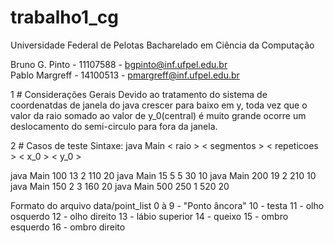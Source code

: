 # trabalho1_cg
Universidade Federal de Pelotas Bacharelado em Ciência da Computação

Bruno G. Pinto - 11107588 - bgpinto@inf.ufpel.edu.br 	
Pablo Margreff - 14100513 - pmargreff@inf.ufpel.edu.br

1 # Considerações Gerais
Devido ao tratamento do sistema de coordenatdas de janela do java crescer para baixo em y, toda vez que o valor da raio somado ao valor de y_0(central) é muito grande ocorre um deslocamento do semi-circulo para fora da janela. 

2 # Casos de teste
Sintaxe: 
java Main < raio > < segmentos > < repeticoes > < x_0 >  < y_0 >

java Main 100 13 2 110 20
java Main 15 5 5 30 10
java Main 200 19 2 210 10
java Main 150 2 3 160 20
java Main 500 250 1 520 20

Formato do arquivo data/point_list
0 à 9 - "Ponto âncora"
   10 - testa
   11 - olho osquerdo
   12 - olho direito
   13 - lábio superior
   14 - queixo
   15 - ombro esquerdo 
   16 - ombro direito